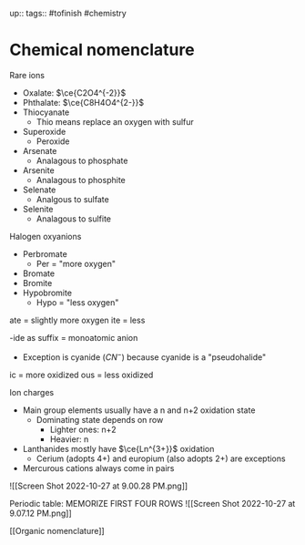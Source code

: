 up:: 
tags:: #tofinish #chemistry

# Chemical nomenclature

Rare ions
- Oxalate: $\ce{C2O4^{-2}}$
- Phthalate: $\ce{C8H4O4^{2-}}$
- Thiocyanate
	- Thio means replace an oxygen with sulfur
- Superoxide
	- Peroxide
- Arsenate
	- Analagous to phosphate
- Arsenite
	- Analagous to phosphite
- Selenate
	- Analgous to sulfate
- Selenite
	- Analagous to sulfite

Halogen oxyanions
- Perbromate
	- Per = "more oxygen"
- Bromate
- Bromite
- Hypobromite
	- Hypo = "less oxygen"

ate = slightly more oxygen
ite = less

-ide as suffix = monoatomic anion
- Exception is cyanide ($CN^-$) because cyanide is a "pseudohalide"

ic = more oxidized
ous = less oxidized

Ion charges
- Main group elements usually have a n and n+2 oxidation state
	- Dominating state depends on row
		- Lighter ones: n+2
		- Heavier: n
- Lanthanides mostly have $\ce{Ln^{3+}}$ oxidation
	- Cerium (adopts $4+$) and europium (also adopts $2+$) are exceptions
- Mercurous cations always come in pairs

![[Screen Shot 2022-10-27 at 9.00.28 PM.png]]

Periodic table: MEMORIZE FIRST FOUR ROWS
![[Screen Shot 2022-10-27 at 9.07.12 PM.png]]

[[Organic nomenclature]]